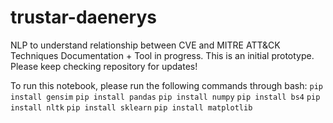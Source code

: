 # trustar-daenerys
NLP to understand relationship between CVE and MITRE ATT&amp;CK Techniques
Documentation + Tool in progress. This is an initial prototype. Please keep checking repository for updates!

To run this notebook, please run the following commands through bash:
`pip install gensim`
`pip install pandas`
`pip install numpy`
`pip install bs4`
`pip install nltk`
`pip install sklearn`
`pip install matplotlib`
